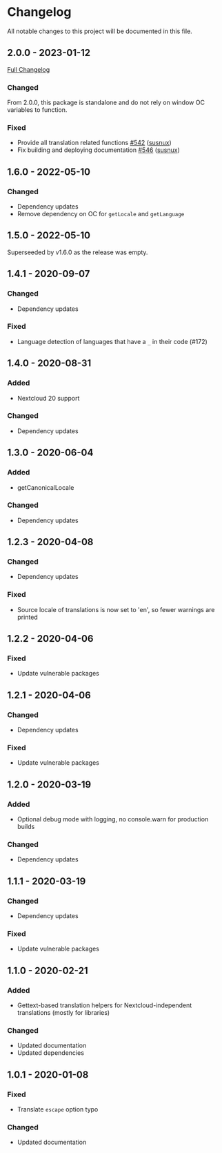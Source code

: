 # Changelog

All notable changes to this project will be documented in this file.

## 2.0.0 - 2023-01-12

[Full Changelog](https://github.com/nextcloud/nextcloud-l10n/compare/v1.6.0...v2.0.0)
### Changed
From 2.0.0, this package is standalone and do not rely on window OC variables to function.

### Fixed
- Provide all translation related functions [\#542](https://github.com/nextcloud/nextcloud-l10n/pull/542) ([susnux](https://github.com/susnux))
- Fix building and deploying documentation [\#546](https://github.com/nextcloud/nextcloud-l10n/pull/546) ([susnux](https://github.com/susnux))

## 1.6.0 - 2022-05-10
### Changed
- Dependency updates
- Remove dependency on OC for `getLocale` and `getLanguage`

## 1.5.0 - 2022-05-10
Superseeded by v1.6.0 as the release was empty.

## 1.4.1 - 2020-09-07
### Changed
- Dependency updates
### Fixed
- Language detection of languages that have a `_` in their code (#172)

## 1.4.0 - 2020-08-31
### Added
- Nextcloud 20 support
### Changed
- Dependency updates

## 1.3.0 - 2020-06-04
### Added
- getCanonicalLocale
### Changed
- Dependency updates

## 1.2.3 - 2020-04-08
### Changed
- Dependency updates
### Fixed
- Source locale of translations is now set to 'en', so fewer warnings are printed

## 1.2.2 - 2020-04-06
### Fixed
- Update vulnerable packages

## 1.2.1 - 2020-04-06
### Changed
- Dependency updates
### Fixed
- Update vulnerable packages

## 1.2.0 - 2020-03-19
### Added
- Optional debug mode with logging, no console.warn for production builds
### Changed
- Dependency updates

## 1.1.1 - 2020-03-19
### Changed
- Dependency updates
### Fixed
- Update vulnerable packages

## 1.1.0 - 2020-02-21
### Added
- Gettext-based translation helpers for Nextcloud-independent translations (mostly for libraries)
### Changed
- Updated documentation
- Updated dependencies

## 1.0.1 - 2020-01-08
### Fixed
- Translate `escape` option typo
### Changed
- Updated documentation
